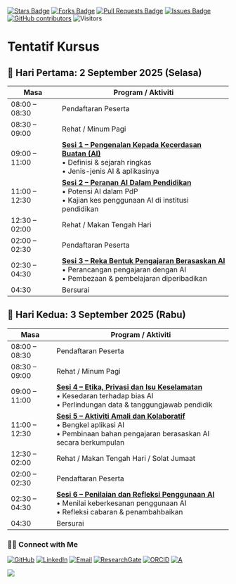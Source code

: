 <a href="https://github.com/drshahizan/short-course/stargazers"><img src="https://img.shields.io/github/stars/drshahizan/short-course" alt="Stars Badge"/></a>
<a href="https://github.com/drshahizan/short-course/network/members"><img src="https://img.shields.io/github/forks/drshahizan/short-course" alt="Forks Badge"/></a>
<a href="https://github.com/drshahizan/short-course/pulls"><img src="https://img.shields.io/github/issues-pr/drshahizan/short-course" alt="Pull Requests Badge"/></a>
<a href="https://github.com/drshahizan/short-course"><img src="https://img.shields.io/github/issues/drshahizan/short-course" alt="Issues Badge"/></a>
<a href="https://github.com/drshahizan/short-course/graphs/contributors"><img alt="GitHub contributors" src="https://img.shields.io/github/contributors/drshahizan/short-course?color=2b9348"></a>
![Visitors](https://api.visitorbadge.io/api/visitors?path=https%3A%2F%2Fgithub.com%2Fdrshahizan%2Fshort-course&labelColor=%23d9e3f0&countColor=%23697689&style=flat)

# Tentatif Kursus

## 📌 **Hari Pertama: 2 September 2025 (Selasa)**

| **Masa**      | **Program / Aktiviti** |
| ------------- | ------------- |
| 08:00 – 08:30 | Pendaftaran Peserta |
| 08:30 – 09:00 | Rehat / Minum Pagi |
| 09:00 – 11:00 | **[Sesi 1 – Pengenalan Kepada Kecerdasan Buatan (AI)](sesi01.md)** <br>• Definisi & sejarah ringkas <br>• Jenis-jenis AI & aplikasinya             |
| 11:00 – 12:30 | **[Sesi 2 – Peranan AI Dalam Pendidikan](sesi02.md)** <br>• Potensi AI dalam PdP <br>• Kajian kes penggunaan AI di institusi pendidikan            |
| 12:30 – 02:00 | Rehat / Makan Tengah Hari |                                                                                             |
| 02:00 – 02:30 | Pendaftaran Peserta |
| 02:30 – 04:30 | **[Sesi 3 – Reka Bentuk Pengajaran Berasaskan AI](sesi03.md)** <br>• Perancangan pengajaran dengan AI <br>• Pembezaan & pembelajaran diperibadikan |
| 04:30         | Bersurai |

## 📌 **Hari Kedua: 3 September 2025 (Rabu)**

| **Masa**      | **Program / Aktiviti** |
| ------------- | ------------- |
| 08:00 – 08:30 | Pendaftaran Peserta |
| 08:30 – 09:00 | Rehat / Minum Pagi |
| 09:00 – 11:00 | **[Sesi 4 – Etika, Privasi dan Isu Keselamatan](04mat.md)** <br>• Kesedaran terhadap bias AI <br>• Perlindungan data & tanggungjawab pendidik       |
| 11:00 – 12:30 | **[Sesi 5 – Aktiviti Amali dan Kolaboratif](05mat.md)** <br>• Bengkel aplikasi AI <br>• Pembinaan bahan pengajaran berasaskan AI secara berkumpulan |
| 12:30 – 02:00 | Rehat / Makan Tengah Hari / Solat Jumaat |
| 02:00 – 02:30 | Pendaftaran Peserta |
| 02:30 – 04:30 | **[Sesi 6 – Penilaian dan Refleksi Penggunaan AI](06mat.md)** <br>• Menilai keberkesanan penggunaan AI <br>• Refleksi cabaran & penambahbaikan      |
| 04:30         | Bersurai |

### 🙌🏻 Connect with Me
<p align="left">
    <a href="https://github.com/drshahizan" target="_blank"><img alt="GitHub" src="https://img.shields.io/badge/-@drshahizan-181717?style=flat-square&logo=GitHub&logoColor=white"></a>
    <a href="https://www.linkedin.com/in/drshahizan" target="_blank"><img alt="LinkedIn" src="https://img.shields.io/badge/-drshahizan-blue?style=flat-square&logo=Linkedin&logoColor=white&link=https://www.linkedin.com/in/drshahizan/"></a>
    <a href="mailto:shahizan@utm.my" target="_blank"><img alt="Email" src="https://img.shields.io/badge/-shahizan@utm.my-c14438?style=flat-square&logo=Gmail&logoColor=white&link=mailto:shahizan@utm.my.com"></a>
    <a href="https://www.researchgate.net/profile/Mohd-Othman-28" target="_blank"><img alt="ResearchGate" src="https://img.shields.io/badge/-ResearchGate-00CCBB?style=flat-square&logo=ResearchGate&logoColor=white"></a>
    <a href="https://orcid.org/0000-0003-4261-1873" target="_blank"><img alt="ORCID" src="https://img.shields.io/badge/-ORCID-A6CE39?style=flat-square&logo=ORCID&logoColor=white"></a> 
 <a href="https://visitorbadge.io/status?path=https%3A%2F%2Fgithub.com%2Fdrshahizan" target="_blank"><img alt="A" src="https://api.visitorbadge.io/api/visitors?path=https%3A%2F%2Fgithub.com%2Fdrshahizan&labelColor=%23697689&countColor=%23555555&style=plastic"></a>
 
![](https://hit.yhype.me/github/profile?user_id=81284918)
</p>

